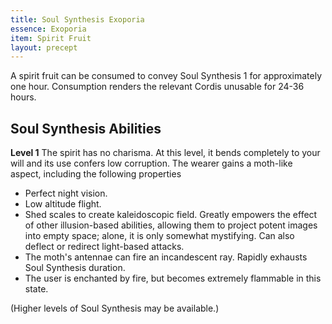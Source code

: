 ```yaml
---
title: Soul Synthesis Exoporia
essence: Exoporia
item: Spirit Fruit
layout: precept
---
```

A spirit fruit can be consumed to convey Soul Synthesis 1 for approximately one hour. Consumption renders the relevant Cordis unusable for 24-36 hours.

## Soul Synthesis Abilities
**Level 1**
The spirit has no charisma. At this level, it bends completely to your will and its use confers low corruption.
The wearer gains a moth-like aspect, including the following properties
- Perfect night vision.
- Low altitude flight.
- Shed scales to create kaleidoscopic field. Greatly empowers the effect of other illusion-based abilities, allowing them to project potent images into empty space; alone, it is only somewhat mystifying. Can also deflect or redirect light-based attacks.
- The moth's antennae can fire an incandescent ray. Rapidly exhausts Soul Synthesis duration.
- The user is enchanted by fire, but becomes extremely flammable in this state.

(Higher levels of Soul Synthesis may be available.)
